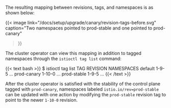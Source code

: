---
---
The resulting mapping between revisions, tags, and namespaces is as shown below:

{{< image
link="/docs/setup/upgrade/canary/revision-tags-before.svg"
caption="Two namespaces pointed to prod-stable and one pointed to prod-canary"
>}}

The cluster operator can view this mapping in addition to tagged namespaces through the `istioctl tag list` command:

{{< text bash >}}
$ istioctl tag list
TAG         REVISION NAMESPACES
default     1-9-5    ...
prod-canary 1-10-0   ...
prod-stable 1-9-5    ...
{{< /text >}}

After the cluster operator is satisfied with the stability of the control plane tagged with `prod-canary`, namespaces labeled
`istio.io/rev=prod-stable` can be updated with one action by modifying the `prod-stable` revision tag to point to the newer
`1-10-0` revision.

